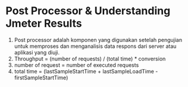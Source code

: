 # Post Processor & Understanding Jmeter Results

1. Post processor adalah komponen yang digunakan setelah pengujian untuk memproses dan menganalisis data respons dari server atau aplikasi yang diuji.
2. Throughput = (number of requests) / (total time) * conversion
3. number of request = number of executed requests
4. total time = (lastSampleStartTime + lastSampleLoadTime - firstSampleStartTime)